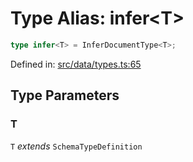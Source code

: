 # Type Alias: infer\<T\>

```ts
type infer<T> = InferDocumentType<T>;
```

Defined in: [src/data/types.ts:65](https://github.com/modelence/modelence/blob/547809fbbcff63781846ff984ba0b041aed1344a/packages/modelence/src/data/types.ts#L65)

## Type Parameters

### T

`T` *extends* `SchemaTypeDefinition`

